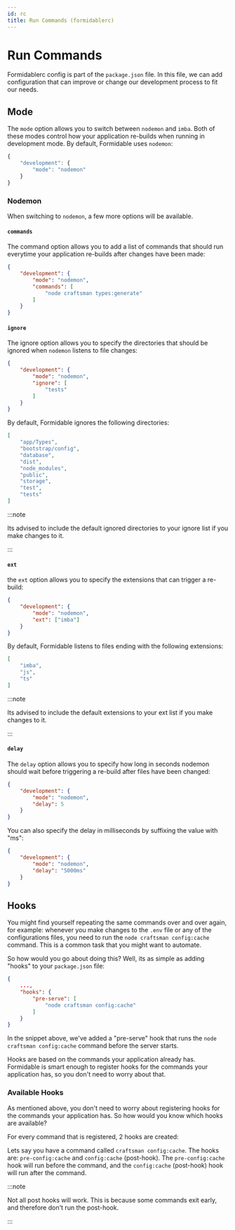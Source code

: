 ```yaml
---
id: rc
title: Run Commands (formidablerc)
---
```


# Run Commands

Formidablerc config is part of the `package.json` file. In this file, we can add configuration that can improve or change our development process to fit our needs.

## Mode

The `mode` option allows you to switch between `nodemon` and `imba`. Both of these modes control how your application re-builds when running in development mode. By default, Formidable uses `nodemon`:

```js {3} title="package.json"
{
    "development": {
        "mode": "nodemon"
    }
}
```

### Nodemon

When switching to `nodemon`, a few more options will be available.

#### `commands`

The command option allows you to add a list of commands that should run everytime your application re-builds after changes have been made:

```json {4-6} title="package.json"
{
    "development": {
        "mode": "nodemon",
        "commands": [
            "node craftsman types:generate"
        ]
    }
}
```

#### `ignore`

The ignore option allows you to specify the directories that should be ignored when `nodemon` listens to file changes:

```json {4-6} title="package.json"
{
    "development": {
        "mode": "nodemon",
        "ignore": [
            "tests"
        ]
    }
}
```

By default, Formidable ignores the following directories:

```json
[
	"app/Types",
    "bootstrap/config",
    "database",
    "dist",
    "node_modules",
    "public",
    "storage",
    "test",
    "tests"
]
```

:::note

Its advised to include the default ignored directories to your ignore list if you make changes to it.

:::

#### `ext`

the `ext` option allows you to specify the extensions that can trigger a re-build:

```json {4} title="package.json"
{
    "development": {
        "mode": "nodemon",
        "ext": ["imba"]
    }
}
```

By default, Formidable listens to files ending with the following extensions:

```json
[
    "imba",
    "js",
    "ts"
]
```

:::note

Its advised to include the default extensions to your ext list if you make changes to it.

:::

#### `delay`

The `delay` option allows you to specify how long in seconds nodemon should wait before triggering a re-build after files have been changed:

```json {4} title="package.json"
{
    "development": {
        "mode": "nodemon",
        "delay": 5
    }
}
```

You can also specify the delay in milliseconds by suffixing the value with "ms":

```json {4} title="package.json"
{
    "development": {
        "mode": "nodemon",
        "delay": "5000ms"
    }
}
```

## Hooks

You might find yourself repeating the same commands over and over again, for example: whenever you make changes to the `.env` file or any of the configurations files, you need to run the `node craftsman config:cache` command. This is a common task that you might want to automate.

So how would you go about doing this? Well, its as simple as adding "hooks" to your `package.json` file:

```json
{
    ...,
    "hooks": {
        "pre-serve": [
            "node craftsman config:cache"
        ]
    }
}
```

In the snippet above, we've added a "pre-serve" hook that runs the `node craftsman config:cache` command before the server starts.

Hooks are based on the commands your application already has. Formidable is smart enough to register hooks for the commands your application has, so you don't need to worry about that.

### Available Hooks

As mentioned above, you don't need to worry about registering hooks for the commands your application has. So how would you know which hooks are available?

For every command that is registered, 2 hooks are created:

Lets say you have a command called `craftsman config:cache`. The hooks are: `pre-config:cache` and `config:cache` (post-hook). The `pre-config:cache` hook will run before the command, and the `config:cache` (post-hook) hook will run after the command.

:::note

Not all post hooks will work. This is because some commands exit early, and therefore don't run the post-hook.

:::
